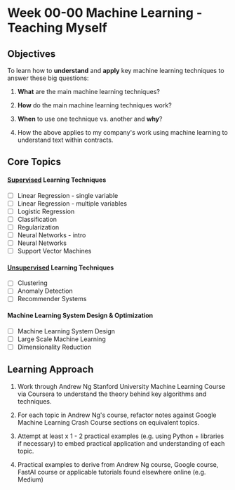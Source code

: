 # Week 00-00 Machine Learning - Teaching Myself

## Objectives

To learn how to <b>understand</b> and <b>apply</b> key machine learning techniques to answer these big questions:

1. <b>What</b> are the main machine learning techniques?

2. <b>How</b> do the main machine learning techniques work?

3. <b>When</b> to use one technique vs. another and <b>why</b>?

4. How the above applies to my company's work using machine learning to understand text within contracts.

## Core Topics

#### <u>Supervised</u> Learning Techniques

- [ ] Linear Regression - single variable
- [ ] Linear Regression - multiple variables
- [ ] Logistic Regression
- [ ] Classification
- [ ] Regularization
- [ ] Neural Networks - intro
- [ ] Neural Networks
- [ ] Support Vector Machines

#### <u>Unsupervised</u> Learning Techniques

- [ ] Clustering
- [ ] Anomaly Detection
- [ ] Recommender Systems

#### Machine Learning System Design & Optimization

- [ ] Machine Learning System Design
- [ ] Large Scale Machine Learning
- [ ] Dimensionality Reduction

## Learning Approach

1. Work through Andrew Ng Stanford University Machine Learning Course via Coursera to understand the theory behind key algorithms and techniques.

2. For each topic in Andrew Ng's course, refactor notes against Google Machine Learning Crash Course sections on equivalent topics.

3. Attempt at least x 1 - 2 practical examples (e.g. using Python + libraries if necessary) to embed practical application and understanding of each topic.  

4. Practical examples to derive from Andrew Ng course, Google course, FastAI course or applicable tutorials found elsewhere online (e.g. Medium)
